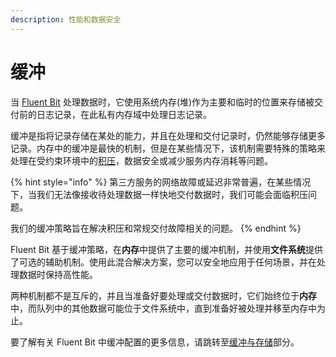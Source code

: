```yaml
---
description: 性能和数据安全
---
```


# 缓冲

当 [Fluent Bit](https://fluentbit.io) 处理数据时，它使用系统内存\(堆\)作为主要和临时的位置来存储被交付前的日志记录，在此私有内存域中处理日志记录。

缓冲是指将记录存储在某处的能力，并且在处理和交付记录时，仍然能够存储更多记录。内存中的缓冲是最快的机制，但是在某些情况下，该机制需要特殊的策略来处理在受约束环境中的[积压](../administration/backpressure.md)，数据安全或减少服务内存消耗等问题。

{% hint style="info" %}
第三方服务的网络故障或延迟非常普遍，在某些情况下，当我们无法像接收待处理数据一样快地交付数据时，我们可能会面临积压问题。

我们的缓冲策略旨在解决积压和常规交付故障相关的问题。
{% endhint %}

Fluent Bit 基于缓冲策略，在**内存**中提供了主要的缓冲机制，并使用**文件系统**提供了可选的辅助机制。使用此混合解决方案，您可以安全地应用于任何场景，并在处理数据时保持高性能。

两种机制都不是互斥的，并且当准备好要处理或交付数据时，它们始终位于**内存**中，而队列中的其他数据可能位于文件系统中，直到准备好被处理并移至内存中为止。

要了解有关 Fluent Bit 中缓冲配置的更多信息，请跳转至[缓冲与存储](../administration/buffering-and-storage.md)部分。

